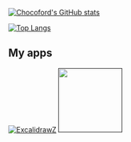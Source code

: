 
[![Chocoford's GitHub stats](https://github-readme-stats.vercel.app/api?username=chocoford&theme=radical&locale=en)](https://github.com/anuraghazra/github-readme-stats) 

[![Top Langs](https://github-readme-stats.vercel.app/api/top-langs/?username=chocoford&layout=compact&theme=radical&locale=en)](https://github.com/anuraghazra/github-readme-stats)
<!--
<a href="https://github.com/anuraghazra/github-readme-stats">
  <img align="right" src="https://github-readme-stats.vercel.app/api?username=chocoford&theme=radical" />
</a>
-->

<!--
**chocoford/chocoford** is a ✨ _special_ ✨ repository because its `README.md` (this file) appears on your GitHub profile.

Here are some ideas to get you started:

- 🔭 I’m currently working on ...
- 🌱 I’m currently learning ...
- 👯 I’m looking to collaborate on ...
- 🤔 I’m looking for help with ...
- 💬 Ask me about ...
- 📫 How to reach me: ...
- 😄 Pronouns: ...
- ⚡ Fun fact: ...
-->

## My apps

[![ExcalidrawZ](https://github.com/chocoford/ExcalidrawZ/raw/main/ExcalidrawZ/Assets.xcassets/AppIcon.appiconset/AppIcon-128.0x128.0@1x.png?raw=true)](https://github.com/chocoford/ExcalidrawZ)
[<img src="https://github.com/chocoford/chocoford/assets/28218759/b557ef2a-9fc4-48f2-8a0d-2b785eaa7774" style="width: 128px; height: 128px" />]()


